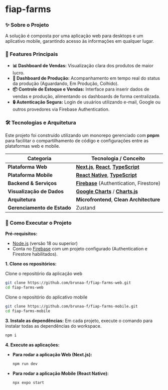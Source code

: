 # fiap-farms

### ✨ Sobre o Projeto

 A solução é composta por uma aplicação web para desktops e um aplicativo mobile, garantindo acesso às informações em qualquer lugar.

### 🚀 Features Principais

-   **📊 Dashboard de Vendas:** Visualização clara dos produtos de maior lucro.
-   **🌱 Dashboard de Produção:** Acompanhamento em tempo real do status da produção (Aguardando, Em Produção, Colhido).
-   **📦 Controle de Estoque e Vendas:** Interface para inserir dados de vendas e produção, alimentando os dashboards de forma centralizada.
-   **🔒 Autenticação Segura:** Login de usuários utilizando e-mail, Google ou outros provedores via Firebase Authentication.

### 🛠️ Tecnologias e Arquitetura

Este projeto foi construído utilizando um monorepo gerenciado com **pnpm** para facilitar o compartilhamento de código e configurações entre as plataformas web e mobile.

| Categoria              | Tecnologia / Conceito                                                                                              |
| ---------------------- | ------------------------------------------------------------------------------------------------------------------ | 
| **Plataforma Web** | [**Next.js**](https://nextjs.org/), [**React**](https://reactjs.org/), [**TypeScript**](https://www.typescriptlang.org/) |
| **Plataforma Mobile** | [**React Native**](https://reactnative.dev/), [**TypeScript**](https://www.typescriptlang.org/)                        |
| **Backend & Serviços** | [**Firebase**](https://firebase.google.com/) (Authentication, Firestore)                                           |
| **Visualização de Dados** | [**Google Charts**](https://developers.google.com/chart) / [**Charts.js**](https://www.chartjs.org/)             |
| **Arquitetura** | **Microfrontend**, **Clean Architecture** |
| **Gerenciamento de Estado** | Zustand                                         |

### 🏁 Como Executar o Projeto

**Pré-requisitos:**
* [Node.js](https://nodejs.org/) (versão 18 ou superior)
* Conta no [Firebase](https://firebase.google.com/) com um projeto configurado (Authentication e Firestore habilitados).

**1. Clone os repositórios:**

Clone o repositório da aplicação web
```bash
git clone https://github.com/brunaa-f/fiap-farms-web.git
cd fiap-farms-web
```

Clone o repositório do aplicativo mobile
```bash
git clone https://github.com/brunaa-f/fiap-farms-mobile.git
cd fiap-farms-mobile
```

**3. Instale as dependências:**
Em cada projeto, execute o comando para instalar todas as dependências do workspace.
```bash
npm i
```

**4. Execute as aplicações:**

* **Para rodar a aplicação Web (Next.js):**
    ```bash
    npm run dev
    ```

* **Para rodar a aplicação Mobile (React Native):**
    ```bash
    npx expo start
    ```
